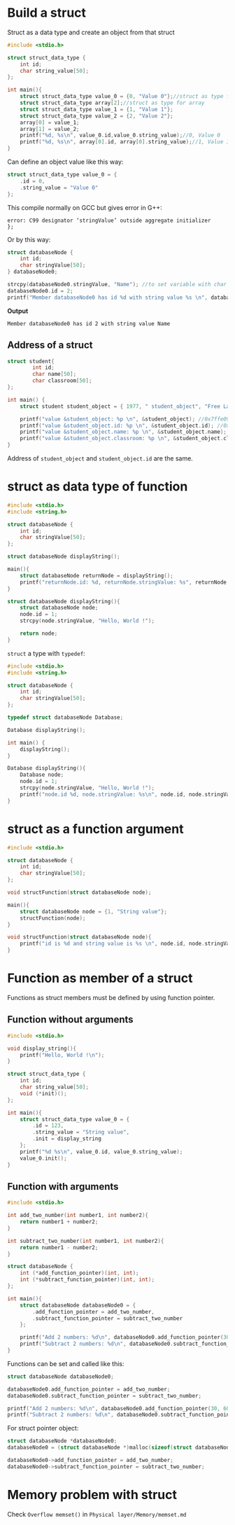 # Build a struct

Struct as a data type and create an object from that struct

```c
#include <stdio.h>

struct struct_data_type {
	int id;
	char string_value[50];
};

int main(){
    struct struct_data_type value_0 = {0, "Value 0"};//struct as type for varaible
	struct struct_data_type array[2];//struct as type for array
	struct struct_data_type value_1 = {1, "Value 1"};
	struct struct_data_type value_2 = {2, "Value 2"};
	array[0] = value_1;
	array[1] = value_2;
    printf("%d, %s\n", value_0.id,value_0.string_value);//0, Value 0
	printf("%d, %s\n", array[0].id, array[0].string_value);//1, Value 1
}
```

Can define an object value like this way:
```c
struct struct_data_type value_0 = {
	.id = 0,
	.string_value = "Value 0"
};
```
This compile normally on GCC but gives error in G++:

```
error: C99 designator ‘stringValue’ outside aggregate initializer
};
```
Or by this way:

```c
struct databaseNode {
	int id;
	char stringValue[50];
} databaseNode0;

strcpy(databaseNode0.stringValue, "Name"); //to set variable with char in struct
databaseNode0.id = 2;
printf("Member databaseNode0 has id %d with string value %s \n", databaseNode0.id, databaseNode0.stringValue);
```
**Output**
```
Member databaseNode0 has id 2 with string value Name 
```

## Address of a struct

```c
struct student{
		int id;
		char name[50];
		char classroom[50];
};

int main() {
	struct student student_object = { 1977, " student_object", "Free Lancer" };

	printf("value &student_object: %p \n", &student_object); //0x7ffe09debe80
	printf("value &student_object.id: %p \n", &student_object.id); //0x7ffe09debe80
	printf("value &student_object.name: %p \n", &student_object.name); //0x7ffe09debe84
	printf("value &student_object.classroom: %p \n", &student_object.classroom); //0x7ffe09debeb6
}
```

Address of ``student_object`` and ``student_object.id`` are the same.

# struct as data type of function

```c
#include <stdio.h>
#include <string.h>

struct databaseNode {
	int id;
	char stringValue[50];
};

struct databaseNode displayString();

main(){
    struct databaseNode returnNode = displayString();
    printf("returnNode.id: %d, returnNode.stringValue: %s", returnNode.id, returnNode.stringValue);
}

struct databaseNode displayString(){
    struct databaseNode node;
    node.id = 1;
    strcpy(node.stringValue, "Hello, World !");

    return node;
}
```

``struct`` a type with ``typedef``:

```c
#include <stdio.h>
#include <string.h>

struct databaseNode {
	int id;
	char stringValue[50];
};

typedef struct databaseNode Database;

Database displayString();

int main() {
	displayString();
}

Database displayString(){
    Database node;
    node.id = 1;
    strcpy(node.stringValue, "Hello, World !");
    printf("node.id %d, node.stringValue: %s\n", node.id, node.stringValue);
}
```

# struct as a function argument

```c
#include <stdio.h>

struct databaseNode {
	int id;
	char stringValue[50];
};

void structFunction(struct databaseNode node);

main(){
	struct databaseNode node = {1, "String value"};
	structFunction(node);
}

void structFunction(struct databaseNode node){
	printf("id is %d and string value is %s \n", node.id, node.stringValue);
}
```

# Function as member of a struct

Functions as struct members must be defined by using function pointer.

## Function without arguments

```c
#include <stdio.h>

void display_string(){
	printf("Hello, World !\n");
}

struct struct_data_type {
	int id;
	char string_value[50];
	void (*init)();
};

int main(){
    struct struct_data_type value_0 = {
		.id = 123,
		.string_value = "String value",
		.init = display_string
	};
	printf("%d %s\n", value_0.id, value_0.string_value);
	value_0.init();
}
```

## Function with arguments

```c
#include <stdio.h>

int add_two_number(int number1, int number2){
	return number1 + number2;
}

int subtract_two_number(int number1, int number2){
	return number1 - number2;
}

struct databaseNode {
	int (*add_function_pointer)(int, int);
	int (*subtract_function_pointer)(int, int);
};

int main(){
	struct databaseNode databaseNode0 = {
		.add_function_pointer = add_two_number,
		.subtract_function_pointer = subtract_two_number
	};	

	printf("Add 2 numbers: %d\n", databaseNode0.add_function_pointer(30, 60));
	printf("Subtract 2 numbers: %d\n", databaseNode0.subtract_function_pointer(12, 120));
}
```

Functions can be set and called like this:

```c
struct databaseNode databaseNode0;

databaseNode0.add_function_pointer = add_two_number;
databaseNode0.subtract_function_pointer = subtract_two_number;

printf("Add 2 numbers: %d\n", databaseNode0.add_function_pointer(30, 60));
printf("Subtract 2 numbers: %d\n", databaseNode0.subtract_function_pointer(12, 120));
```	

For struct pointer object:

```c
struct databaseNode *databaseNode0;
databaseNode0 = (struct databaseNode *)malloc(sizeof(struct databaseNode));

databaseNode0->add_function_pointer = add_two_number;
databaseNode0->subtract_function_pointer = subtract_two_number;
```

# Memory problem with struct

Check ``Overflow memset()`` in ``Physical layer/Memory/memset.md``
